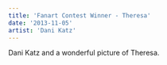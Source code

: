 ```yaml
---
title: 'Fanart Contest Winner - Theresa'
date: '2013-11-05'
artist: 'Dani Katz'
---
```


Dani Katz and a wonderful picture of Theresa.